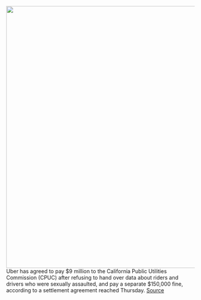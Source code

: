 <img src='https://cdn.vox-cdn.com/thumbor/mi3dThZLaLJyDwyeBtis52MT5pI=/0x0:2040x1360/1200x800/filters:focal(857x517:1183x843)/cdn.vox-cdn.com/uploads/chorus_image/image/69590959/acastro_180927_1777_uber_0001.0.jpg' width='700px' /><br/>
Uber has agreed to pay $9 million to the California Public Utilities Commission (CPUC) after refusing to hand over data about riders and drivers who were sexually assaulted, and pay a separate $150,000 fine, according to a settlement agreement reached Thursday.
<a href='https://www.theverge.com/2021/7/16/22580048/uber-cpuc-sexual-assault-data-fine-safety-report'> Source <a/>